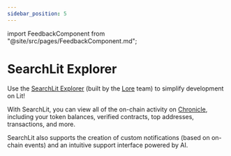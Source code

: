 ```yaml
---
sidebar_position: 5
---
```


import FeedbackComponent from "@site/src/pages/FeedbackComponent.md";

# SearchLit Explorer

Use the [SearchLit Explorer](https://searchlit.io/) (built by the [Lore](https://www.lorescan.com/new/networks) team) to simplify development on Lit!

With SearchLit, you can view all of the on-chain activity on [Chronicle](../network/rollup.mdx), including your token balances, verified contracts, top addresses, transactions, and more. 

SearchLit also supports the creation of custom notifications (based on on-chain events) and an intuitive support interface powered by AI. 
<FeedbackComponent/>
